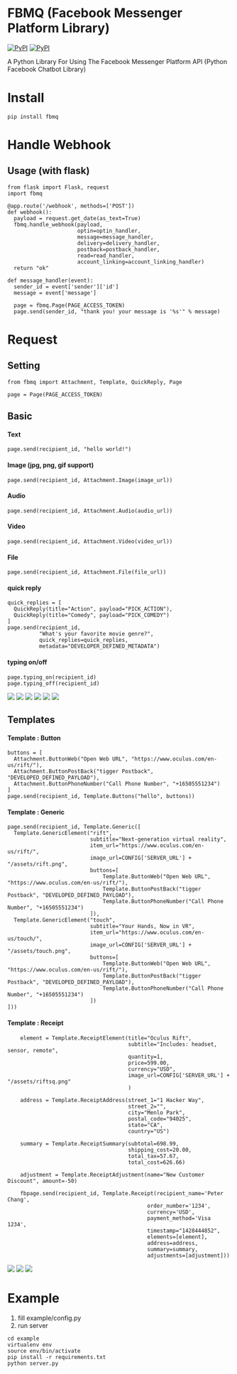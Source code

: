 # FBMQ (Facebook Messenger Platform Library)
[![PyPI](https://img.shields.io/pypi/v/fbmq.svg?maxAge=2592000)](https://pypi.python.org/pypi/fbmq)
[![PyPI](https://img.shields.io/pypi/l/fbmq.svg?maxAge=2592000)](https://pypi.python.org/pypi/fbmq)

A Python Library For Using The Facebook Messenger Platform API (Python Facebook Chatbot Library)

# Install
```
pip install fbmq
```

# Handle Webhook

## Usage (with flask)
```
from flask import Flask, request
import fbmq

@app.route('/webhook', methods=['POST'])
def webhook():
  payload = request.get_date(as_text=True)
  fbmq.handle_webhook(payload,
                      optin=optin_handler,
                      message=message_handler,
                      delivery=delivery_handler,
                      postback=postback_handler,
                      read=read_handler,
                      account_linking=account_linking_handler)
  return "ok"

def message_handler(event):
  sender_id = event['sender']['id']
  message = event['message']
  
  page = fbmq.Page(PAGE_ACCESS_TOKEN)  
  page.send(sender_id, "thank you! your message is '%s'" % message)
```


# Request

## Setting

```
from fbmq import Attachment, Template, QuickReply, Page

page = Page(PAGE_ACCESS_TOKEN)
```

## Basic

#### Text
```
page.send(recipient_id, "hello world!")
```


#### Image (jpg, png, gif support)
```
page.send(recipient_id, Attachment.Image(image_url))
```


#### Audio
```
page.send(recipient_id, Attachment.Audio(audio_url))
```

#### Video
```
page.send(recipient_id, Attachment.Video(video_url))
```


#### File
```
page.send(recipient_id, Attachment.File(file_url))
```



#### quick reply
```
quick_replies = [
  QuickReply(title="Action", payload="PICK_ACTION"),
  QuickReply(title="Comedy", payload="PICK_COMEDY")
]
page.send(recipient_id, 
          "What's your favorite movie genre?",
          quick_replies=quick_replies,
          metadata="DEVELOPER_DEFINED_METADATA")
```



#### typing on/off
```
page.typing_on(recipient_id)
page.typing_off(recipient_id)
```

![](./example/assets/screen2.jpg)
![](./example/assets/screen3.jpg)
![](./example/assets/screen4.jpg)
![](./example/assets/screen5.jpg)
![](./example/assets/screen6.jpg)
![](./example/assets/screen7.jpg)


## Templates

#### Template : Button
```
buttons = [
  Attachment.ButtonWeb("Open Web URL", "https://www.oculus.com/en-us/rift/"),
  Attachment.ButtonPostBack("tigger Postback", "DEVELOPED_DEFINED_PAYLOAD"),
  Attachment.ButtonPhoneNumber("Call Phone Number", "+16505551234")
]
page.send(recipient_id, Template.Buttons("hello", buttons))
```



#### Template : Generic
```
page.send(recipient_id, Template.Generic([
  Template.GenericElement("rift",
                          subtitle="Next-generation virtual reality",
                          item_url="https://www.oculus.com/en-us/rift/",
                          image_url=CONFIG['SERVER_URL'] + "/assets/rift.png",
                          buttons=[
                              Template.ButtonWeb("Open Web URL", "https://www.oculus.com/en-us/rift/"),
                              Template.ButtonPostBack("tigger Postback", "DEVELOPED_DEFINED_PAYLOAD"),
                              Template.ButtonPhoneNumber("Call Phone Number", "+16505551234")
                          ]),
  Template.GenericElement("touch",
                          subtitle="Your Hands, Now in VR",
                          item_url="https://www.oculus.com/en-us/touch/",
                          image_url=CONFIG['SERVER_URL'] + "/assets/touch.png",
                          buttons=[
                              Template.ButtonWeb("Open Web URL", "https://www.oculus.com/en-us/rift/"),
                              Template.ButtonPostBack("tigger Postback", "DEVELOPED_DEFINED_PAYLOAD"),
                              Template.ButtonPhoneNumber("Call Phone Number", "+16505551234")
                          ])
]))
```


#### Template : Receipt
```
    element = Template.ReceiptElement(title="Oculus Rift",
                                      subtitle="Includes: headset, sensor, remote",
                                      quantity=1,
                                      price=599.00,
                                      currency="USD",
                                      image_url=CONFIG['SERVER_URL'] + "/assets/riftsq.png"
                                      )

    address = Template.ReceiptAddress(street_1="1 Hacker Way",
                                      street_2="",
                                      city="Menlo Park",
                                      postal_code="94025",
                                      state="CA",
                                      country="US")

    summary = Template.ReceiptSummary(subtotal=698.99,
                                      shipping_cost=20.00,
                                      total_tax=57.67,
                                      total_cost=626.66)

    adjustment = Template.ReceiptAdjustment(name="New Customer Discount", amount=-50)

    fbpage.send(recipient_id, Template.Receipt(recipient_name='Peter Chang',
                                            order_number='1234',
                                            currency='USD',
                                            payment_method='Visa 1234',
                                            timestamp="1428444852",
                                            elements=[element],
                                            address=address,
                                            summary=summary,
                                            adjustments=[adjustment]))
```

![](./example/assets/screen8.jpg)
![](./example/assets/screen9.jpg)
![](./example/assets/screen10.jpg)


# Example

1. fill example/config.py
2. run server
```
cd example
virtualenv env
source env/bin/activate
pip install -r requirements.txt
python server.py
```
